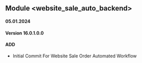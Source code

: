 ## Module <website_sale_auto_backend>

#### 05.01.2024
#### Version 16.0.1.0.0
#### ADD
- Initial Commit For Website Sale Order Automated Workflow
